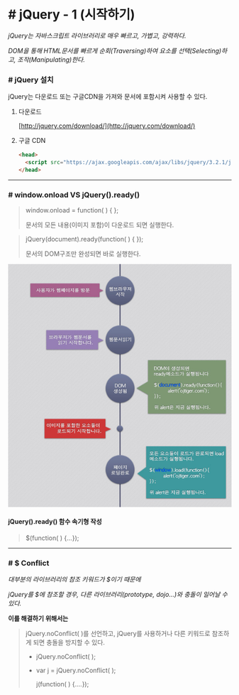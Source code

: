 # # jQuery - 1 (시작하기)

*jQuery는 자바스크립트 라이브러리로 매우 빠르고, 가볍고, 강력하다.*

*DOM을 통해 HTML문서를 빠르게 순회(Traversing)하여 요소를 선택(Selecting)하고, 조작(Manipulating)한다.*



### # jQuery 설치

jQuery는 다운로드 또는 구글CDN을 가져와 문서에 포함시켜 사용할 수 있다.

1. 다운로드

   [http://jquery.com/download/](http://jquery.com/download/)

2. 구글 CDN

   ```html
   <head>
     <script src="https://ajax.googleapis.com/ajax/libs/jquery/3.2.1/jquery.min.js"></script>
   </head>
   ```

---

### # window.onload VS jQuery().ready()

> window.onload = function( ) { };
>
> 문서의 모든 내용(이미지 포함)이 다운로드 되면 실행한다.



> jQuery(document).ready(function( ) { });
>
> 문서의 DOM구조만 완성되면 바로 실행한다.



![ready](./images/ready.jpg)



#### jQuery().ready() 함수 속기형 작성

> $(function( ) {...});

---

### # $ Conflict

*대부분의 라이브러리의 참조 키워드가 $이기 때문에*

*jQuery를 $에 참조할 경우, 다른 라이브러리(prototype, dojo...)와 충돌이 일어날 수 있다.*



**이를 해결하기 위해서는**

> jQuery.noConflict( )를 선언하고, jQuery를 사용하거나 다른 키워드로 참조하게 되면 충돌을 방지할 수 있다.
>
> * jQuery.noConflict( );
>
>
> * var j = jQuery.noConflict( );
>
>   j(function( ) {....});